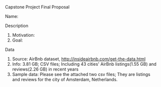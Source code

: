 Capstone Project Final Proposal

Name:

Description
1) Motivation:
2) Goal:


Data
1) Source: AirBnb dataset, http://insideairbnb.com/get-the-data.html
2) Info:
   3.81 GB; CSV files;
   Including 43 cities' AirBnb listings(1.55 GB) and reviews(2.26 GB) in recent years
4) Sample data:
   Please see the attached two csv files; They are listings and reviews for the city of Amsterdam, Netherlands.
